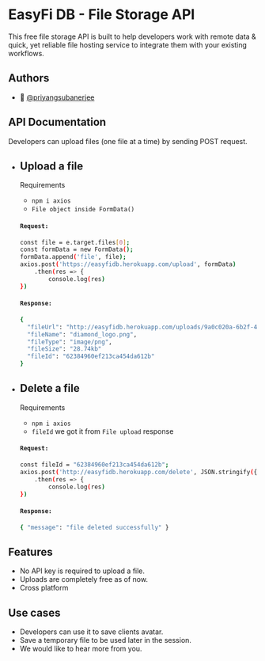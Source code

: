 
# EasyFi DB - File Storage API

This free file storage API is built to help developers work with remote data & quick, yet reliable file hosting service to integrate them with your existing workflows.


## Authors

- 👔 [@priyangsubanerjee](https://www.github.com/priyangsubanerjee)


## API Documentation

Developers can upload files (one file at a time) by sending POST request.

- Upload a file
  -
  Requirements
  - `npm i axios`
  - `File object inside FormData()`
  
  #### `Request: `
  ```bash
  const file = e.target.files[0];
  const formData = new FormData();
  formData.append('file', file);
  axios.post('https://easyfidb.herokuapp.com/upload', formData)
      .then(res => {
          console.log(res)
  })
  ```

  #### `Response: `
  ```bash
  {
    "fileUrl": "http://easyfidb.herokuapp.com/uploads/9a0c020a-6b2f-4460-8dde-d42e8a5e1597.png",
    "fileName": "diamond_logo.png",
    "fileType": "image/png",
    "fileSize": "28.74kb"
    "fileId": "62384960ef213ca454da612b"
  }
  ```


- Delete a file
  -
  Requirements
  - `npm i axios`
  - `fileId` we got it from `File upload` response
  
  #### `Request: `
  ```bash
  const fileId = "62384960ef213ca454da612b";
  axios.post('http://easyfidb.herokuapp.com/delete', JSON.stringify({id: fileId}))
      .then(res => {
          console.log(res)
  })
  ```

  #### `Response: `
  ```bash
  { "message": "file deleted successfully" }
  ```


## Features

- No API key is required to upload a file.
- Uploads are completely free as of now.
- Cross platform

## Use cases

- Developers can use it to save clients avatar.
- Save a temporary file to be used later in the session.
- We would like to hear more from you.

